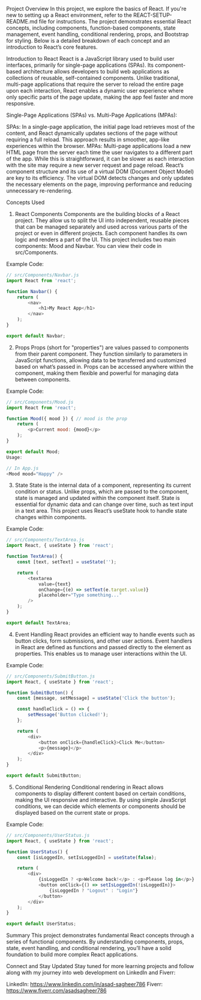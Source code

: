 Project Overview
In this project, we explore the basics of React. If you're new to setting up a React environment, refer to the REACT-SETUP-README.md file for instructions. The project demonstrates essential React concepts, including components, function-based components, state management, event handling, conditional rendering, props, and Bootstrap for styling. Below is a detailed breakdown of each concept and an introduction to React’s core features.

Introduction to React
React is a JavaScript library used to build user interfaces, primarily for single-page applications (SPAs). Its component-based architecture allows developers to build web applications as collections of reusable, self-contained components. Unlike traditional, multi-page applications that require the server to reload the entire page upon each interaction, React enables a dynamic user experience where only specific parts of the page update, making the app feel faster and more responsive.

Single-Page Applications (SPAs) vs. Multi-Page Applications (MPAs):

SPAs: In a single-page application, the initial page load retrieves most of the content, and React dynamically updates sections of the page without requiring a full reload. This approach results in smoother, app-like experiences within the browser.
MPAs: Multi-page applications load a new HTML page from the server each time the user navigates to a different part of the app. While this is straightforward, it can be slower as each interaction with the site may require a new server request and page reload.
React’s component structure and its use of a virtual DOM (Document Object Model) are key to its efficiency. The virtual DOM detects changes and only updates the necessary elements on the page, improving performance and reducing unnecessary re-rendering.

Concepts Used
1. React Components
Components are the building blocks of a React project. They allow us to split the UI into independent, reusable pieces that can be managed separately and used across various parts of the project or even in different projects. Each component handles its own logic and renders a part of the UI. This project includes two main components: Mood and Navbar. You can view their code in src/Components.

Example Code:

```javascript
// src/Components/Navbar.js
import React from 'react';

function Navbar() {
    return (
        <nav>
            <h1>My React App</h1>
        </nav>
    );
}

export default Navbar;
```
2. Props
Props (short for "properties") are values passed to components from their parent component. They function similarly to parameters in JavaScript functions, allowing data to be transferred and customized based on what’s passed in. Props can be accessed anywhere within the component, making them flexible and powerful for managing data between components.

Example Code:
```javascript
// src/Components/Mood.js
import React from 'react';

function Mood({ mood }) { // mood is the prop
    return (
        <p>Current mood: {mood}</p>
    );
}

export default Mood;
Usage:

// In App.js
<Mood mood="Happy" />
```

3. State
State is the internal data of a component, representing its current condition or status. Unlike props, which are passed to the component, state is managed and updated within the component itself. State is essential for dynamic data and can change over time, such as text input in a text area. This project uses React’s useState hook to handle state changes within components.

Example Code:
```javascript
// src/Components/TextArea.js
import React, { useState } from 'react';

function TextArea() {
    const [text, setText] = useState('');

    return (
        <textarea 
            value={text} 
            onChange={(e) => setText(e.target.value)} 
            placeholder="Type something..."
        />
    );
}

export default TextArea;
```

4. Event Handling
React provides an efficient way to handle events such as button clicks, form submissions, and other user actions. Event handlers in React are defined as functions and passed directly to the element as properties. This enables us to manage user interactions within the UI.

Example Code:
```javascript
// src/Components/SubmitButton.js
import React, { useState } from 'react';

function SubmitButton() {
    const [message, setMessage] = useState('Click the button');

    const handleClick = () => {
        setMessage('Button clicked!');
    };

    return (
        <div>
            <button onClick={handleClick}>Click Me</button>
            <p>{message}</p>
        </div>
    );
}

export default SubmitButton;
```

5. Conditional Rendering
Conditional rendering in React allows components to display different content based on certain conditions, making the UI responsive and interactive. By using simple JavaScript conditions, we can decide which elements or components should be displayed based on the current state or props.

Example Code:
```javascript
// src/Components/UserStatus.js
import React, { useState } from 'react';

function UserStatus() {
    const [isLoggedIn, setIsLoggedIn] = useState(false);

    return (
        <div>
            {isLoggedIn ? <p>Welcome back!</p> : <p>Please log in</p>}
            <button onClick={() => setIsLoggedIn(!isLoggedIn)}>
                {isLoggedIn ? "Logout" : "Login"}
            </button>
        </div>
    );
}

export default UserStatus;
```

Summary
This project demonstrates fundamental React concepts through a series of functional components. By understanding components, props, state, event handling, and conditional rendering, you’ll have a solid foundation to build more complex React applications.

Connect and Stay Updated
Stay tuned for more learning projects and follow along with my journey into web development on LinkedIn and Fiverr:

LinkedIn: https://www.linkedin.com/in/asad-sagheer786
Fiverr: https://www.fiverr.com/asadsagheer786
